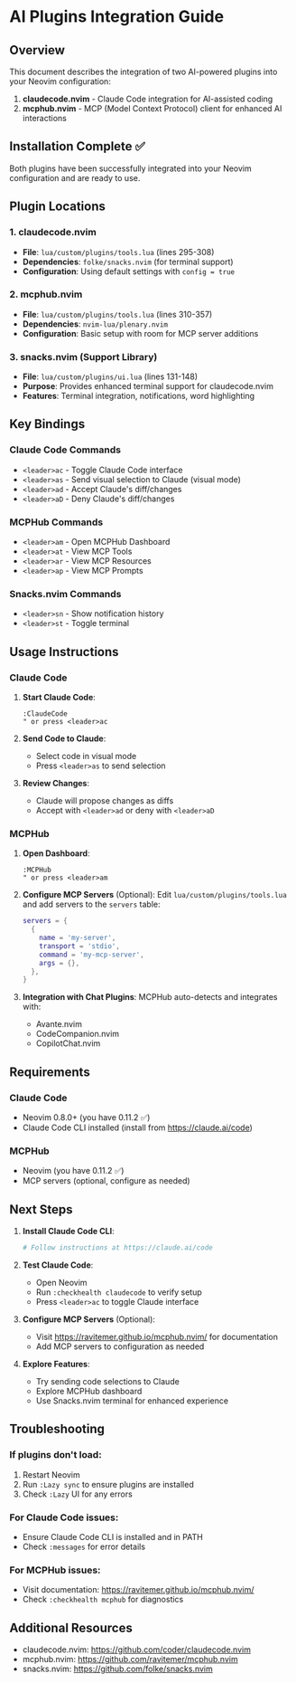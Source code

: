 # AI Plugins Integration Guide

## Overview
This document describes the integration of two AI-powered plugins into your Neovim configuration:
1. **claudecode.nvim** - Claude Code integration for AI-assisted coding
2. **mcphub.nvim** - MCP (Model Context Protocol) client for enhanced AI interactions

## Installation Complete ✅

Both plugins have been successfully integrated into your Neovim configuration and are ready to use.

## Plugin Locations

### 1. claudecode.nvim
- **File**: `lua/custom/plugins/tools.lua` (lines 295-308)
- **Dependencies**: `folke/snacks.nvim` (for terminal support)
- **Configuration**: Using default settings with `config = true`

### 2. mcphub.nvim  
- **File**: `lua/custom/plugins/tools.lua` (lines 310-357)
- **Dependencies**: `nvim-lua/plenary.nvim`
- **Configuration**: Basic setup with room for MCP server additions

### 3. snacks.nvim (Support Library)
- **File**: `lua/custom/plugins/ui.lua` (lines 131-148)
- **Purpose**: Provides enhanced terminal support for claudecode.nvim
- **Features**: Terminal integration, notifications, word highlighting

## Key Bindings

### Claude Code Commands
- `<leader>ac` - Toggle Claude Code interface
- `<leader>as` - Send visual selection to Claude (visual mode)
- `<leader>ad` - Accept Claude's diff/changes
- `<leader>aD` - Deny Claude's diff/changes

### MCPHub Commands
- `<leader>am` - Open MCPHub Dashboard
- `<leader>at` - View MCP Tools
- `<leader>ar` - View MCP Resources  
- `<leader>ap` - View MCP Prompts

### Snacks.nvim Commands
- `<leader>sn` - Show notification history
- `<leader>st` - Toggle terminal

## Usage Instructions

### Claude Code

1. **Start Claude Code**:
   ```vim
   :ClaudeCode
   " or press <leader>ac
   ```

2. **Send Code to Claude**:
   - Select code in visual mode
   - Press `<leader>as` to send selection

3. **Review Changes**:
   - Claude will propose changes as diffs
   - Accept with `<leader>ad` or deny with `<leader>aD`

### MCPHub

1. **Open Dashboard**:
   ```vim
   :MCPHub
   " or press <leader>am
   ```

2. **Configure MCP Servers** (Optional):
   Edit `lua/custom/plugins/tools.lua` and add servers to the `servers` table:
   ```lua
   servers = {
     {
       name = 'my-server',
       transport = 'stdio',
       command = 'my-mcp-server',
       args = {},
     },
   }
   ```

3. **Integration with Chat Plugins**:
   MCPHub auto-detects and integrates with:
   - Avante.nvim
   - CodeCompanion.nvim  
   - CopilotChat.nvim

## Requirements

### Claude Code
- Neovim 0.8.0+ (you have 0.11.2 ✅)
- Claude Code CLI installed (install from https://claude.ai/code)

### MCPHub
- Neovim (you have 0.11.2 ✅)
- MCP servers (optional, configure as needed)

## Next Steps

1. **Install Claude Code CLI**:
   ```bash
   # Follow instructions at https://claude.ai/code
   ```

2. **Test Claude Code**:
   - Open Neovim
   - Run `:checkhealth claudecode` to verify setup
   - Press `<leader>ac` to toggle Claude interface

3. **Configure MCP Servers** (Optional):
   - Visit https://ravitemer.github.io/mcphub.nvim/ for documentation
   - Add MCP servers to configuration as needed

4. **Explore Features**:
   - Try sending code selections to Claude
   - Explore MCPHub dashboard
   - Use Snacks.nvim terminal for enhanced experience

## Troubleshooting

### If plugins don't load:
1. Restart Neovim
2. Run `:Lazy sync` to ensure plugins are installed
3. Check `:Lazy` UI for any errors

### For Claude Code issues:
- Ensure Claude Code CLI is installed and in PATH
- Check `:messages` for error details

### For MCPHub issues:
- Visit documentation: https://ravitemer.github.io/mcphub.nvim/
- Check `:checkhealth mcphub` for diagnostics

## Additional Resources

- claudecode.nvim: https://github.com/coder/claudecode.nvim
- mcphub.nvim: https://github.com/ravitemer/mcphub.nvim
- snacks.nvim: https://github.com/folke/snacks.nvim